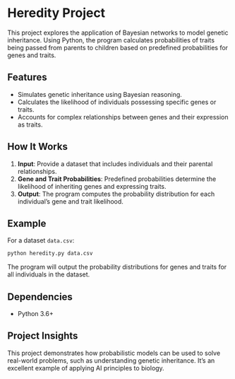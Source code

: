 # Heredity Project

This project explores the application of Bayesian networks to model genetic inheritance. Using Python, the program calculates probabilities of traits being passed from parents to children based on predefined probabilities for genes and traits.

## Features
- Simulates genetic inheritance using Bayesian reasoning.
- Calculates the likelihood of individuals possessing specific genes or traits.
- Accounts for complex relationships between genes and their expression as traits.

## How It Works
1. **Input**: Provide a dataset that includes individuals and their parental relationships.
2. **Gene and Trait Probabilities**: Predefined probabilities determine the likelihood of inheriting genes and expressing traits.
3. **Output**: The program computes the probability distribution for each individual’s gene and trait likelihood.

## Example
For a dataset `data.csv`:
```bash
python heredity.py data.csv
```
The program will output the probability distributions for genes and traits for all individuals in the dataset.

## Dependencies
- Python 3.6+

## Project Insights
This project demonstrates how probabilistic models can be used to solve real-world problems, such as understanding genetic inheritance. It’s an excellent example of applying AI principles to biology.
